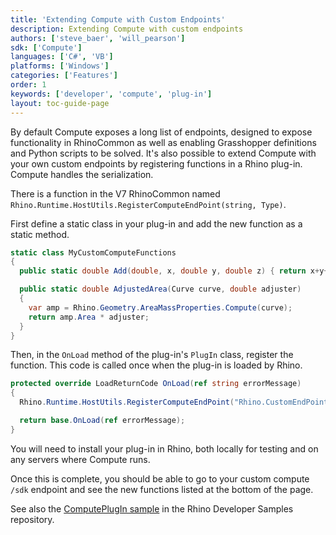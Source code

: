 ```yaml
---
title: 'Extending Compute with Custom Endpoints'
description: Extending Compute with custom endpoints
authors: ['steve_baer', 'will_pearson']
sdk: ['Compute']
languages: ['C#', 'VB']
platforms: ['Windows']
categories: ['Features']
order: 1
keywords: ['developer', 'compute', 'plug-in']
layout: toc-guide-page
---
```


<!-- originally posted to discourse: https://discourse.mcneel.com/t/extending-rhinocompute-server-with-plugins/84266 -->

By default Compute exposes a long list of endpoints, designed to expose functionality in RhinoCommon as well as enabling Grasshopper definitions and Python scripts to be solved. It's also possible to extend Compute with your own custom endpoints by registering functions in a Rhino plug-in. Compute handles the serialization.

There is a function in the V7 RhinoCommon named `Rhino.Runtime.HostUtils.RegisterComputeEndPoint(string, Type)`.

First define a static class in your plug-in and add the new function as a static method.

```csharp
static class MyCustomComputeFunctions
{
  public static double Add(double, x, double y, double z) { return x+y+z; }

  public static double AdjustedArea(Curve curve, double adjuster)
  {
    var amp = Rhino.Geometry.AreaMassProperties.Compute(curve);
    return amp.Area * adjuster;
  }
}
```

Then, in the `OnLoad` method of the plug-in's `PlugIn` class, register the function. This code is called once when the plug-in is loaded by Rhino.

```csharp
protected override LoadReturnCode OnLoad(ref string errorMessage)
{
  Rhino.Runtime.HostUtils.RegisterComputeEndPoint("Rhino.CustomEndPoint", typeof(MyCustomComputeFunctions));

  return base.OnLoad(ref errorMessage);
}
```

You will need to install your plug-in in Rhino, both locally for testing and on any servers where Compute runs.

Once this is complete, you should be able to go to your custom compute `/sdk` endpoint and see the new functions listed at the bottom of the page.

See also the [ComputePlugIn sample](https://github.com/mcneel/rhino-developer-samples/tree/7/compute/cs/ComputePlugIn) in the Rhino Developer Samples repository.